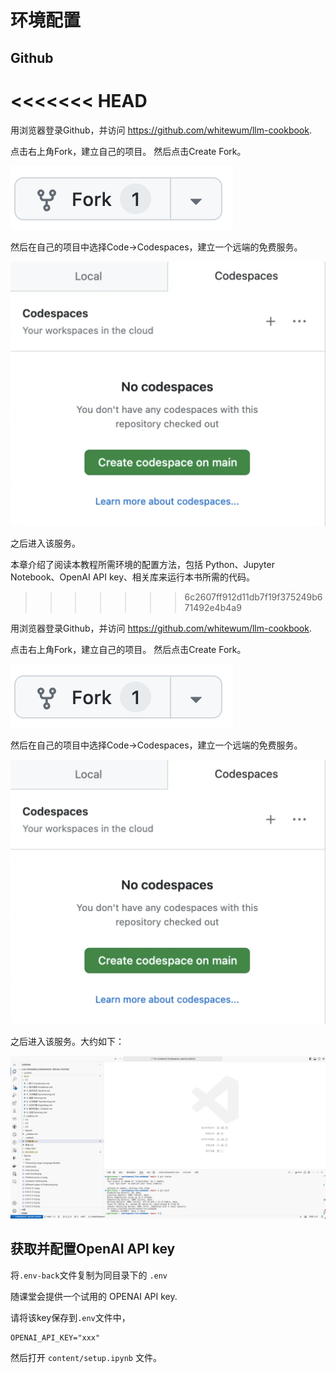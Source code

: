 # 环境配置

## Github
<<<<<<< HEAD
=======

用浏览器登录Github，并访问 https://github.com/whitewum/llm-cookbook.

点击右上角Fork，建立自己的项目。  然后点击Create Fork。

![](../figures/Snipaste_2024-04-23_17-55-21.png)

然后在自己的项目中选择Code->Codespaces，建立一个远端的免费服务。

![](../figures/Snipaste_2024-04-23_17-53-41.png)

之后进入该服务。

本章介绍了阅读本教程所需环境的配置方法，包括 Python、Jupyter Notebook、OpenAI API key、相关库来运⾏本书所需的代码。
>>>>>>> 6c2607ff912d11db7f19f375249b671492e4b4a9

用浏览器登录Github，并访问 https://github.com/whitewum/llm-cookbook.

点击右上角Fork，建立自己的项目。  然后点击Create Fork。

![](../figures/Snipaste_2024-04-23_17-55-21.png)

然后在自己的项目中选择Code->Codespaces，建立一个远端的免费服务。

![](../figures/Snipaste_2024-04-23_17-53-41.png)

之后进入该服务。大约如下：

![](../figures/vscode.png)


## 获取并配置OpenAI API key

将`.env-back`文件复制为同目录下的 `.env`

随课堂会提供一个试用的 OPENAI API key. 

请将该key保存到`.env`文件中，

```
OPENAI_API_KEY="xxx"
```  

然后打开 `content/setup.ipynb` 文件。
